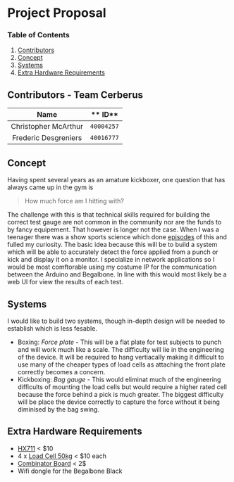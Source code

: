 # Project Proposal

### Table of Contents
1. [Contributors](#Contributors)
2. [Concept](#Concept)
3. [Systems](#Systems)
4. [Extra Hardware Requirements](#Extra-Hardware-Requirements)

## Contributors - Team Cerberus
**Name** | ** ID**
:--:|---
Christopher McArthur | `40004257`
Frederic Desgreniers | `40016777`

## Concept
Having spent several years as an amature kickboxer, one question that has always came up in the gym is

> How much force am I hitting with?

The challenge with this is that technical skills required for building the correct test gauge are not common in the community nor are the funds to by fancy equipement. That however is longer not the case. When I was a teenager there was a show sports science which done [episodes](https://www.youtube.com/watch?v=-iLno2uSRXg) of this and fulled my curiosity. The basic idea because this will be to build a system which will be able to accurately detect the force applied from a punch or kick and display it on a monitor. I specialize in network applications so I would be most comftorable using my costume IP for the communication between the Arduino and Begalbone. In line with this would most likely be a web UI for view the results of each test.

## Systems
I would like to build two systems, though in-depth design will be needed to establish which is less fesable.

- Boxing: _Force plate_ - This will be a flat plate for test subjects to punch and will work much like a scale. The difficulty will lie in the engineering of the device. It will be required to hang vertiacally making it difficult to use many of the cheaper types of load cells as attaching the front plate correctly becomes a concern.
- Kickboxing: _Bag gauge_ - This would eliminat much of the engineering difficults of mounting the load cells but would require a higher rated cell because the force behind a pick is much greater. The biggest difficulty will be place the device correctly to capture the force without it being diminised by the bag swing.

## Extra Hardware Requirements
* [HX711](https://www.sparkfun.com/products/13879) < $10
* 4 x [Load Cell 50kg](http://www.robotshop.com/ca/en/micro-load-cell-50-kg.html) < $10 each
* [Combinator Board](https://www.sparkfun.com/products/13878) < 2$
* Wifi dongle for the Begalbone Black

